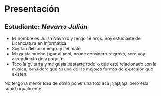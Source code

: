 # Presentación

## Estudiante: _Navarro Julián_

- Mi nombre es Julián Navarro y tengo 19 años. Soy estudiante de Licenciatura en Informática.
- Soy fan del color negro y del mate.
- Me gusta mucho jugar al pool, no me considero re groso, pero voy aprendiendo de a poquito.
- Toco la guitarra y me gusta bastante todo lo que esté relacionado con la música, considero que es una de las mejores formas de expresión que existen.

No tengo la menor idea de como poner una foto acá jajajajaja, pero está subida igualmente.
